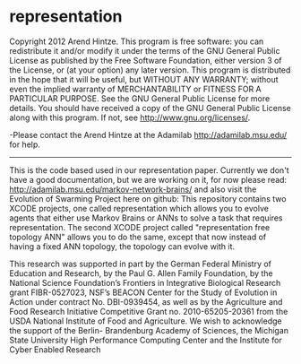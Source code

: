 representation
==============

Copyright 2012 Arend Hintze.
This program is free software: you can redistribute it and/or modify it under the terms of the GNU General Public License as published by the Free Software Foundation, either version 3 of the License, or (at your option) any later version.
This program is distributed in the hope that it will be useful, but WITHOUT ANY WARRANTY; without even the implied warranty of MERCHANTABILITY or FITNESS FOR A PARTICULAR PURPOSE. See the GNU General Public License for more details.
You should have received a copy of the GNU General Public License along with this program. If not, see http://www.gnu.org/licenses/.

-Please contact the Arend Hintze at the Adamilab http://adamilab.msu.edu/ for help.

----

This is the code based used in our representation paper. Currently
we don't have a good documentation, but we are working on it, for now
please read:
http://adamilab.msu.edu/markov-network-brains/
and also visit the Evolution of Swarming Project here on github:
This repository contains two XCODE projects, one called representation
which allows you to evolve agents that either use Markov Brains or
ANNs to solve a task that requires representation.
The second XCODE project called "representation free topology ANN"
allows you to do the same, except that now instead of having
a fixed ANN topology, the topology can evolve with it.

This research was supported in part
by the German Federal Ministry of Education and Research, by the Paul G. Allen Family
Foundation, by the National Science Foundation’s Frontiers in Integrative Biological
Research grant FIBR-0527023, NSF’s BEACON Center for the Study of Evolution in
Action under contract No. DBI-0939454, as well as by the Agriculture and Food Research
Initiative Competitive Grant no. 2010-65205-20361 from the USDA National
Institute of Food and Agriculture. We wish to acknowledge the support of the Berlin-
Brandenburg Academy of Sciences, the Michigan State University High Performance
Computing Center and the Institute for Cyber Enabled Research
